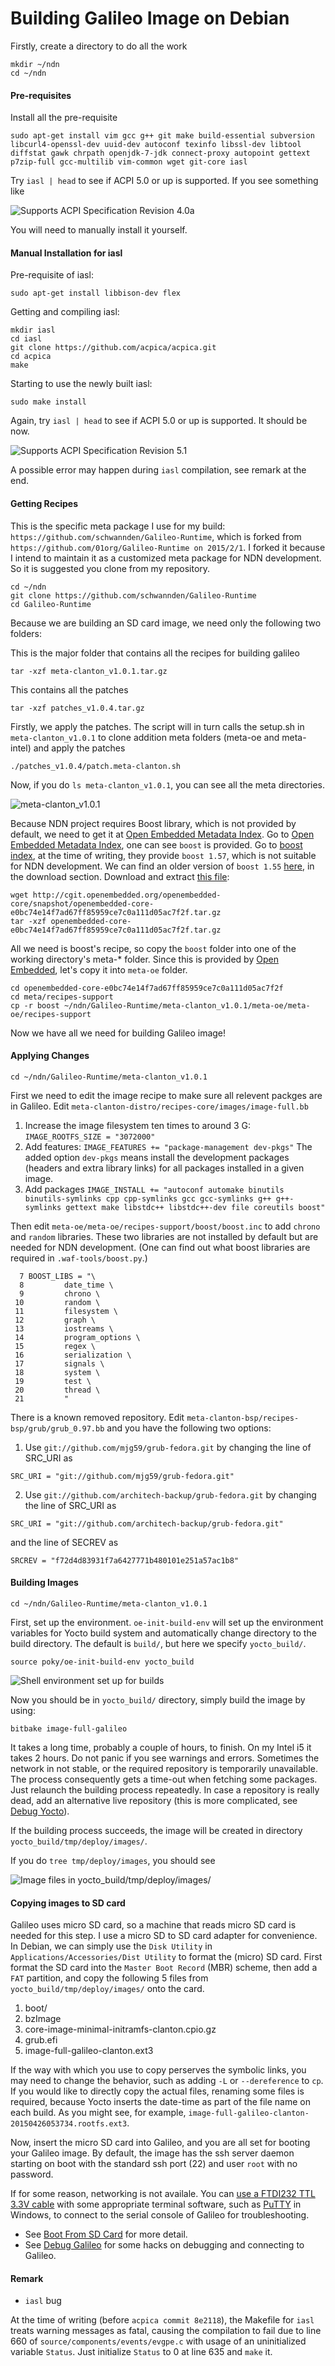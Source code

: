 # Building Galileo Image on Debian

Firstly, create a directory to do all the work
```
mkdir ~/ndn
cd ~/ndn
```

#### Pre-requisites
Install all the pre-requisite
```
sudo apt-get install vim gcc g++ git make build-essential subversion libcurl4-openssl-dev uuid-dev autoconf texinfo libssl-dev libtool diffstat gawk chrpath openjdk-7-jdk connect-proxy autopoint gettext p7zip-full gcc-multilib vim-common wget git-core iasl
```
Try ` iasl | head ` to see if ACPI 5.0 or up is supported. If you see something like

![Supports ACPI Specification Revision 4.0a](fig1.1.01-acpi4.png)

You will need to manually install it yourself.
#### Manual Installation for iasl
Pre-requisite of iasl:
```
sudo apt-get install libbison-dev flex
```
Getting and compiling iasl:
```
mkdir iasl
cd iasl
git clone https://github.com/acpica/acpica.git
cd acpica
make
```
Starting to use the newly built iasl:
```
sudo make install
```
Again, try ` iasl | head ` to see if ACPI 5.0 or up is supported. It should be now.

![Supports ACPI Specification Revision 5.1](fig1.1.02-acpi5.png)

A possible error may happen during `iasl` compilation, see remark at the end.

#### Getting Recipes
This is the specific meta package I use for my build: `https://github.com/schwannden/Galileo-Runtime`, which is forked from ` https://github.com/01org/Galileo-Runtime on 2015/2/1`. I forked it because I intend to maintain it as a customized meta package for NDN development. So it is suggested you clone from my repository.

```
cd ~/ndn
git clone https://github.com/schwannden/Galileo-Runtime
cd Galileo-Runtime
```

Because we are building an SD card image, we need only the following two folders:

This is the major folder that contains all the recipes for building galileo
```
tar -xzf meta-clanton_v1.0.1.tar.gz
```
This contains all the patches
```
tar -xzf patches_v1.0.4.tar.gz
```
Firstly, we apply the patches. The script will in turn calls the setup.sh in `meta-clanton_v1.0.1` to clone addition meta folders (meta-oe and meta-intel) and apply the patches
```
./patches_v1.0.4/patch.meta-clanton.sh
```

Now, if you do `ls meta-clanton_v1.0.1`, you can see all the meta directories.

![meta-clanton_v1.0.1](fig1.1.03-meta-clanton.png)

Because NDN project requires Boost library, which is not provided by default, we need to get it at [Open Embedded Metadata Index](http://layers.openembedded.org/layerindex/branch/master/layer/openembedded-core/). Go to [Open Embedded Metadata Index](http://layers.openembedded.org/layerindex/branch/master/layer/openembedded-core/), one can see `boost` is provided. Go to [boost index](http://layers.openembedded.org/layerindex/recipe/5268/), at the time of writing, they provide `boost 1.57`, which is not suitable for NDN development. We can find an older version of `boost 1.55` [here](http://cgit.openembedded.org/cgit.cgi/openembedded-core/commit/?id=e0bc74e14f7ad67ff85959ce7c0a111d05ac7f2f), in the download section. Download and extract [this file](http://cgit.openembedded.org/openembedded-core/snapshot/openembedded-core-e0bc74e14f7ad67ff85959ce7c0a111d05ac7f2f.tar.gz):
```
wget http://cgit.openembedded.org/openembedded-core/snapshot/openembedded-core-e0bc74e14f7ad67ff85959ce7c0a111d05ac7f2f.tar.gz
tar -xzf openembedded-core-e0bc74e14f7ad67ff85959ce7c0a111d05ac7f2f.tar.gz
```
All we need is boost's recipe, so copy the `boost` folder into one of the working directory's meta-* folder. Since this is provided by [Open Embedded](http://layers.openembedded.org/layerindex/branch/master/layer/openembedded-core/), let's copy it into `meta-oe` folder.
```
cd openembedded-core-e0bc74e14f7ad67ff85959ce7c0a111d05ac7f2f
cd meta/recipes-support
cp -r boost ~/ndn/Galileo-Runtime/meta-clanton_v1.0.1/meta-oe/meta-oe/recipes-support
```
Now we have all we need for building Galileo image!

#### Applying Changes
```
cd ~/ndn/Galileo-Runtime/meta-clanton_v1.0.1
```
First we need to edit the image recipe to make sure all relevent packges are in Galileo.  Edit `meta-clanton-distro/recipes-core/images/image-full.bb`
1. Increase the image filesystem ten times to around 3 G:
    `IMAGE_ROOTFS_SIZE = "3072000"`
2. Add features:
    `IMAGE_FEATURES += "package-management dev-pkgs"`
    The added option `dev-pkgs` means install the development packages (headers and extra library links) for all packages installed in a given image.
3. Add packages
    `IMAGE_INSTALL += "autoconf automake binutils binutils-symlinks cpp cpp-symlinks gcc gcc-symlinks g++ g++-symlinks gettext make libstdc++ libstdc++-dev file coreutils boost"`

Then edit `meta-oe/meta-oe/recipes-support/boost/boost.inc` to add `chrono` and `random` libraries. These two libraries are not installed by default but are needed for NDN development. (One can find out what boost libraries are required in `.waf-tools/boost.py`.)

```
  7 BOOST_LIBS = "\
  8         date_time \
  9         chrono \
 10         random \
 11         filesystem \
 12         graph \
 13         iostreams \
 14         program_options \
 15         regex \
 16         serialization \
 17         signals \
 18         system \
 19         test \
 20         thread \
 21         "
```

There is a known removed repository. Edit `meta-clanton-bsp/recipes-bsp/grub/grub_0.97.bb` and you have the following two options:
1. Use `git://github.com/mjg59/grub-fedora.git` by changing the line of SRC_URI as
```
SRC_URI = "git://github.com/mjg59/grub-fedora.git"
```

2. Use `git://github.com/architech-backup/grub-fedora.git` by changing the line of SRC_URI as
```
SRC_URI = "git://github.com/architech-backup/grub-fedora.git"
```
and the line of SECREV as
```
SRCREV = "f72d4d83931f7a6427771b480101e251a57ac1b8"
```

#### Building Images
```
cd ~/ndn/Galileo-Runtime/meta-clanton_v1.0.1
```
First, set up the environment. `oe-init-build-env` will set up the environment variables for Yocto build system and automatically change directory to the build directory. The default is `build/`, but here we specify `yocto_build/`.

```
source poky/oe-init-build-env yocto_build
```
![Shell environment set up for builds](fig1.1.04-env-setup.png)

Now you should be in `yocto_build/` directory, simply build the image by using:
```
bitbake image-full-galileo
```
It takes a long time, probably a couple of hours, to finish. On my Intel i5 it takes 2 hours. Do not panic if you see warnings and errors. Sometimes the network in not stable, or the required repository is temporarily unavailable. The process consequently gets a time-out when fetching some packages. Just relaunch the building process repeatedly. In case a repository is really dead, add an alternative live repository (this is more complicated, see [Debug Yocto](debug_yocto.md)).

If the building process succeeds, the image will be created in directory `yocto_build/tmp/deploy/images/`.

If you do `tree tmp/deploy/images`, you should see

![Image files in yocto_build/tmp/deploy/images/](fig1.1.05-image.png)

#### Copying images to SD card
Galileo uses micro SD card, so a machine that reads micro SD card is needed for this step. I use a micro SD to SD card adapter for convenience. In Debian, we can simply use the `Disk Utility` in `Applications/Accessories/Dist Utility` to format the (micro) SD card. First format the SD card into the `Master Boot Record` (MBR) scheme, then add a `FAT` partition, and copy the following 5 files from `yocto_build/tmp/deploy/images/` onto the card.
1. boot/
2. bzImage
3. core-image-minimal-initramfs-clanton.cpio.gz
4. grub.efi
5. image-full-galileo-clanton.ext3

If the way with which you use to copy perserves the symbolic links, you may need to change the behavior, such as adding `-L` or `--dereference` to `cp`. If you would like to directly copy the actual files, renaming some files is required, because Yocto inserts the date-time as part of the file name on each build. As you might see, for example, `image-full-galileo-clanton-20150426053734.rootfs.ext3`.

Now, insert the micro SD card into Galileo, and you are all set for booting your Galileo image. By default, the image has the ssh server daemon starting on boot with the standard ssh port (22) and user `root` with no password.

If for some reason, networking is not availale. You can [use a FTDI232 TTL 3.3V cable](https://communities.intel.com/message/247258) with some appropriate terminal software, such as [PuTTY](http://www.putty.org/) in Windows, to connect to the serial console of Galileo for troubleshooting.

* See [Boot From SD Card](boot_from_sd_card.md) for more detail.
* See [Debug Galileo](debug_galileo.md) for some hacks on debugging and connecting to Galileo.

#### Remark
* `iasl` bug

At the time of writing (before `acpica commit 8e2118`), the Makefile for `iasl` treats warning messages as fatal, causing the compilation to fail due to line 660 of `source/components/events/evgpe.c` with usage of an uninitialized variable `Status`. Just initialize `Status` to 0 at line 635 and `make` it.


